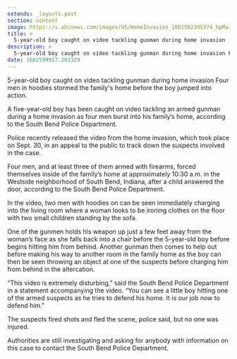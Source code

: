 ```yaml
--- 
extends: _layouts.post 
section: content 
image: https://s.abcnews.com/images/US/HomeInvasion_1602582395374_hpMain_16x9_992.jpg 
title: > 
  5-year-old boy caught on video tackling gunman during home invasion 
description: > 
  5-year-old boy caught on video tackling gunman during home invasion Four men in hoodies stormed the family's home before the boy jumped into action.A five-year-old boy has been caught on video tackling an armed gunman during a home invasion as four men burst into his family’s home, according to the South Bend Police Department.“This video is extremely disturbing,” said the South Bend Police Department in a statement accompanying the video.“You can see a little boy hitting one of the armed suspects as he tries to defend his home.Authorities are still investigating and asking for anybody with information on this case to contact the South Bend Police Department. 
date: 1602599957.261329 
--- 
```

5-year-old boy caught on video tackling gunman during home invasion Four men in hoodies stormed the family's home before the boy jumped into action.

A five-year-old boy has been caught on video tackling an armed gunman during a home invasion as four men burst into his family’s home, according to the South Bend Police Department.

Police recently released the video from the home invasion, which took place on Sept. 30, in an appeal to the public to track down the suspects involved in the case.

Four men, and at least three of them armed with firearms, forced themselves inside of the family’s home at approximately 10:30 a.m. in the Westside neighborhood of South Bend, Indiana, after a child answered the door, according to the South Bend Police Department.

In the video, two men with hoodies on can be seen immediately charging into the living room where a woman looks to be ironing clothes on the floor with two small children standing by the sofa.

One of the gunmen holds his weapon up just a few feet away from the woman’s face as she falls back into a chair before the 5-year-old boy before begins hitting him from behind. Another gunman then comes to help out before making his way to another room in the family home as the boy can then be seen throwing an object at one of the suspects before charging him from behind in the altercation.

“This video is extremely disturbing,” said the South Bend Police Department in a statement accompanying the video. “You can see a little boy hitting one of the armed suspects as he tries to defend his home. It is our job now to defend him.”

The suspects fired shots and fled the scene, police said, but no one was injured.

Authorities are still investigating and asking for anybody with information on this case to contact the South Bend Police Department.